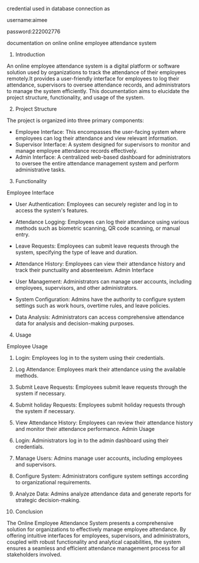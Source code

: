 credential used in database connection as

username:aimee

password:222002776

documentation on online online employee attendance system 


1. Introduction


An online employee attendance system is a digital platform or software solution used by organizations to track the attendance of their employees remotely.It provides a user-friendly interface for employees to log their attendance, supervisors to oversee attendance records, and administrators to manage the system efficiently. This documentation aims to elucidate the project structure, functionality, and usage of the system.

2. Project Structure

The project is organized into three primary components:

- Employee Interface: This encompasses the user-facing system where employees can log their attendance and view relevant information.
- Supervisor Interface: A system designed for supervisors to monitor and manage employee attendance records effectively.
- Admin Interface: A centralized web-based dashboard for administrators to oversee the entire attendance management system and perform administrative tasks.

3. Functionality

Employee Interface

- User Authentication: Employees can securely register and log in to access the system's features.
- Attendance Logging: Employees can log their attendance using various methods such as biometric scanning, QR code scanning, or manual entry.
- Leave Requests: Employees can submit leave requests through the system, specifying the type of leave and duration.
- Attendance History: Employees can view their attendance history and track their punctuality and absenteeism.
Admin Interface

- User Management: Administrators can manage user accounts, including employees, supervisors, and other administrators.
- System Configuration: Admins have the authority to configure system settings such as work hours, overtime rules, and leave policies.
- Data Analysis: Administrators can access comprehensive attendance data for analysis and decision-making purposes.

4. Usage

Employee Usage

1. Login: Employees log in to the system using their credentials.
2. Log Attendance: Employees mark their attendance using the available methods.
3. Submit Leave Requests: Employees submit leave requests through the system if necessary.
4. Submit holiday Requests: Employees submit holiday requests through the system if necessary.
5. View Attendance History: Employees can review their attendance history and monitor their attendance performance.
Admin Usage

1. Login: Administrators log in to the admin dashboard using their credentials.
2. Manage Users: Admins manage user accounts, including employees and supervisors.
3. Configure System: Administrators configure system settings according to organizational requirements.
4. Analyze Data: Admins analyze attendance data and generate reports for strategic decision-making.

5. Conclusion

The Online Employee Attendance System presents a comprehensive solution for organizations to effectively manage employee attendance. By offering intuitive interfaces for employees, supervisors, and administrators, coupled with robust functionality and analytical capabilities, the system ensures a seamless and efficient attendance management process for all stakeholders involved.
